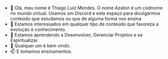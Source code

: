 - 👋 Olá, meu nome é Thiago Luiz Mendes. O nome Azaton é um codnome no mundo virtual. Usamos um Discord e este espaço para divulgarmos conteúdo que estudamos ou que de alguma formá nos ensina
- 👀 Estamos interessados em qualquer tipo de conteúdo que favoreza a evolução e conhecimento.
- 🌱 Estamos aprendendo a Desenvolver, Gerenciar Projetos e se Espiritualizar.
- 💞️ Qualquer um é bem vindo.
- 📫 E tomamos ensinamentos.

<!---
Azaton/Azaton is a ✨ special ✨ repository because its `README.md` (this file) appears on your GitHub profile.
You can click the Preview link to take a look at your changes.
--->
